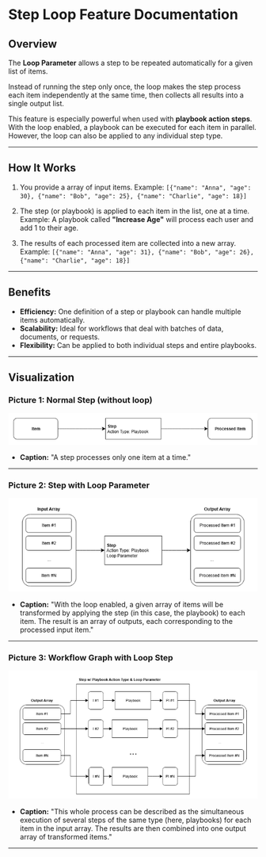 # Step Loop Feature Documentation

## Overview
The **Loop Parameter** allows a step to be repeated automatically for a given list of items. 

Instead of running the step only once, the loop makes the step process each item independently at the same time, then collects all results into a single output list.

This feature is especially powerful when used with **playbook action steps**. With the loop enabled, a playbook can be executed for each item in parallel. However, the loop can also be applied to any individual step type.

---

## How It Works
1. You provide a array of input items.
   Example: `[{"name": "Anna", "age": 30}, {"name": "Bob", "age": 25}, {"name": "Charlie", "age": 18}]`

2. The step (or playbook) is applied to each item in the list, one at a time.
   Example: A playbook called **"Increase Age"** will process each user and add 1 to their age.

3. The results of each processed item are collected into a new array.
   Example: `[{"name": "Anna", "age": 31}, {"name": "Bob", "age": 26}, {"name": "Charlie", "age": 18}]`

---

## Benefits
- **Efficiency:** One definition of a step or playbook can handle multiple items automatically.  
- **Scalability:** Ideal for workflows that deal with batches of data, documents, or requests.  
- **Flexibility:** Can be applied to both individual steps and entire playbooks.

---

## Visualization

### Picture 1: Normal Step (without loop)
![Simple Playbook Step](images/Simple%20Playbook%20Step.png)
- **Caption:** "A step processes only one item at a time."

---

### Picture 2: Step with Loop Parameter
![Looped Playbook Step](images/Looped%20Playbook%20Step.png)
- **Caption:** "With the loop enabled, a given array of items will be transformed by applying the step (in this case, the playbook) to each item. The result is an array of outputs, each corresponding to the processed input item."

---

### Picture 3: Workflow Graph with Loop Step
![Looped Playbook Step Detailed](images/Looped%20Playbook%20Step%20Detailed.png)
- **Caption:** "This whole process can be described as the simultaneous execution of several steps of the same type (here, playbooks) for each item in the input array. The results are then combined into one output array of transformed items."

---
